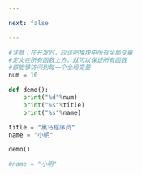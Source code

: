 ```yaml
---

next: false

---
```




<BlogInfo id="908" title="5.全局变量的位置" author="白日梦想猿" pv=0 read_times=0 pre_cost_time="0分9秒" category="语法进阶" tag_list="['语法进阶']" create_time="2020.02.17 14:37:37" update_time="2020.02.17 14:46:30" />

```python
#注意：在开发时，应该吧模块中所有全局变量
#定义在所有函数上方，就可以保证所有函数
#都能够访问到每一个全局变量
num = 10

def demo():
    print("%d"%num)
    print("%s"%title)
    print("%s"%name)

title = "黑马程序员"
name = "小明"

demo()

#name = "小明"
```



<ActionBox />
